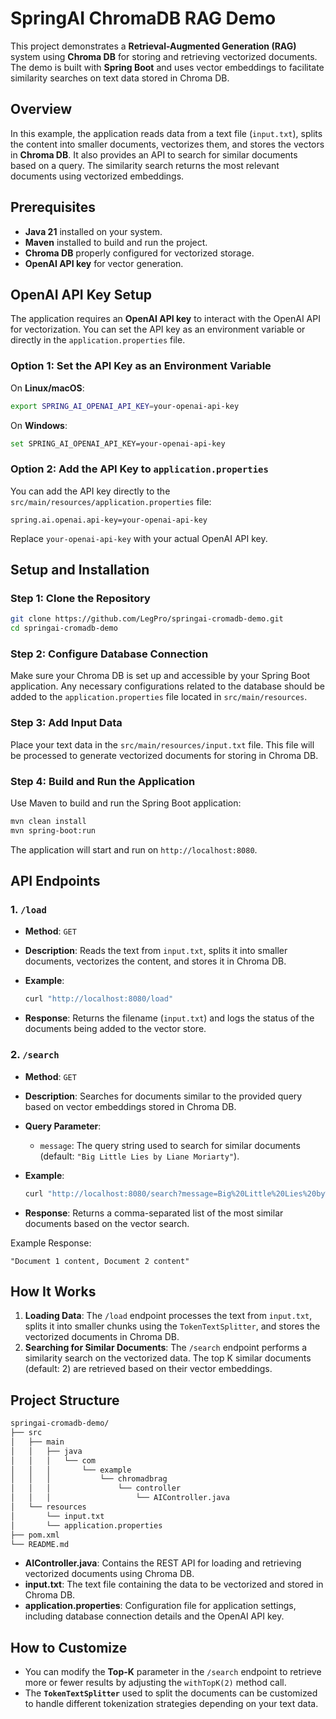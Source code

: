
# SpringAI ChromaDB RAG Demo

This project demonstrates a **Retrieval-Augmented Generation (RAG)** system using **Chroma DB** for storing and retrieving vectorized documents. The demo is built with **Spring Boot** and uses vector embeddings to facilitate similarity searches on text data stored in Chroma DB.

## Overview

In this example, the application reads data from a text file (`input.txt`), splits the content into smaller documents, vectorizes them, and stores the vectors in **Chroma DB**. It also provides an API to search for similar documents based on a query. The similarity search returns the most relevant documents using vectorized embeddings.

## Prerequisites

- **Java 21** installed on your system.
- **Maven** installed to build and run the project.
- **Chroma DB** properly configured for vectorized storage.
- **OpenAI API key** for vector generation.

## OpenAI API Key Setup

The application requires an **OpenAI API key** to interact with the OpenAI API for vectorization. You can set the API key as an environment variable or directly in the `application.properties` file.

### Option 1: Set the API Key as an Environment Variable

On **Linux/macOS**:

```bash
export SPRING_AI_OPENAI_API_KEY=your-openai-api-key
```

On **Windows**:

```bash
set SPRING_AI_OPENAI_API_KEY=your-openai-api-key
```

### Option 2: Add the API Key to `application.properties`

You can add the API key directly to the `src/main/resources/application.properties` file:

```properties
spring.ai.openai.api-key=your-openai-api-key
```

Replace `your-openai-api-key` with your actual OpenAI API key.

## Setup and Installation

### Step 1: Clone the Repository

```bash
git clone https://github.com/LegPro/springai-cromadb-demo.git
cd springai-cromadb-demo
```

### Step 2: Configure Database Connection

Make sure your Chroma DB is set up and accessible by your Spring Boot application. Any necessary configurations related to the database should be added to the `application.properties` file located in `src/main/resources`.

### Step 3: Add Input Data

Place your text data in the `src/main/resources/input.txt` file. This file will be processed to generate vectorized documents for storing in Chroma DB.

### Step 4: Build and Run the Application

Use Maven to build and run the Spring Boot application:

```bash
mvn clean install
mvn spring-boot:run
```

The application will start and run on `http://localhost:8080`.

## API Endpoints

### 1. `/load`

- **Method**: `GET`
- **Description**: Reads the text from `input.txt`, splits it into smaller documents, vectorizes the content, and stores it in Chroma DB.
- **Example**:
    ```bash
    curl "http://localhost:8080/load"
    ```

- **Response**: Returns the filename (`input.txt`) and logs the status of the documents being added to the vector store.

### 2. `/search`

- **Method**: `GET`
- **Description**: Searches for documents similar to the provided query based on vector embeddings stored in Chroma DB.
- **Query Parameter**:
    - `message`: The query string used to search for similar documents (default: `"Big Little Lies by Liane Moriarty"`).
- **Example**:
    ```bash
    curl "http://localhost:8080/search?message=Big%20Little%20Lies%20by%20Liane%20Moriarty"
    ```

- **Response**: Returns a comma-separated list of the most similar documents based on the vector search.

Example Response:
```
"Document 1 content, Document 2 content"
```

## How It Works

1. **Loading Data**: The `/load` endpoint processes the text from `input.txt`, splits it into smaller chunks using the `TokenTextSplitter`, and stores the vectorized documents in Chroma DB.
2. **Searching for Similar Documents**: The `/search` endpoint performs a similarity search on the vectorized data. The top K similar documents (default: 2) are retrieved based on their vector embeddings.

## Project Structure

```bash
springai-cromadb-demo/
├── src
│   ├── main
│   │   ├── java
│   │   │   └── com
│   │   │       └── example
│   │   │           └── chromadbrag
│   │   │               └── controller
│   │   │                   └── AIController.java
│   └── resources
│       └── input.txt
│       └── application.properties
├── pom.xml
└── README.md
```

- **AIController.java**: Contains the REST API for loading and retrieving vectorized documents using Chroma DB.
- **input.txt**: The text file containing the data to be vectorized and stored in Chroma DB.
- **application.properties**: Configuration file for application settings, including database connection details and the OpenAI API key.

## How to Customize

- You can modify the **Top-K** parameter in the `/search` endpoint to retrieve more or fewer results by adjusting the `withTopK(2)` method call.
- The **`TokenTextSplitter`** used to split the documents can be customized to handle different tokenization strategies depending on your text data.
